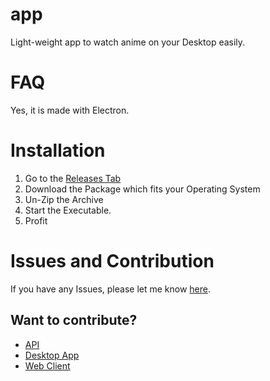 # app
 Light-weight app to watch anime on your Desktop easily.

# FAQ
Yes, it is made with Electron.

# Installation
1. Go to the [Releases Tab](https://github.com/touka-bot/app/releases)
2. Download the Package which fits your Operating System
3. Un-Zip the Archive
4. Start the Executable.
5. Profit

# Issues and Contribution
If you have any Issues, please let me know [here]().

## Want to contribute?
- [API](https://github.com/touka-bot/api)
- [Desktop App](https://github.com/touka-bot/app)
- [Web Client](https://github.com/touka-bot/client)
